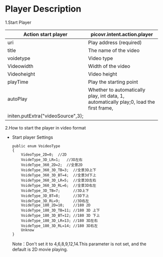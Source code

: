 # Player Description

1.Start Player

| Action start player               | picovr.intent.action.player                                  |
| --------------------------------- | ------------------------------------------------------------ |
| uri                               | Play address (required)                                      |
| title                             | The name of the video                                        |
| voidetype                         | Video type                                                   |
| Videowidth                        | Width of the video                                           |
| Videoheight                       | Video height                                                 |
| playTime                          | Play the starting point                                      |
| autoPlay                          | Whether to automatically play, int data, 1, automatically play;0, load the first frame, |
| initen.putExtra("videoSource",3); |                                                              |

2.How to start the player in video format

- Start player Settings

  ```
  public enum VoideoType
  {
      VideoType_2D=0;  //2D
      VoideType_3D_LR=1;   //3D左右
      VoideType_360_2D=2;  //全景2D
      VoideType_360_3D_TB=3;  //全景3D上下
      VoideType_360_3D_BT=4;  //全景3d下上
      VoideType_360_3D_LR=5;  //全景3D左右
      VoideType_360_3D_RL=6;  //全景3D右左
      VoideType_3D_TB=7;      //3D上下		
      VoideType_3D_BT=8;      //3D下上
      VoideType_3D_RL=9;      //3D右左
      VoideType_180_2D=10;    //180 2D
      VoideType_180_3D_TB=11; //180 3D 上下
      VoideType_180_3D_BT=12; //180 3D 下上
      VoideType_180_3D_LR=13; //180 3D左右
      VoideType_180_3D_RL=14; //180 3D右左
      Unknow
  }
  ```

  Note：Don't set it to 4,6,8,9,12,14.This parameter is not set, and the default is 2D movie playing.
